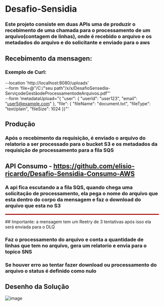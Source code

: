 # Desafio-Sensidia

### Este projeto consiste em duas APIs uma de produzir o recebimento de uma chamada para o processamento de um arquivo(contagem de linhas), onde é recebido o arquivo e os metadados do arquivo e do solicitante e enviado para o aws
 

## Recebimento da mensagen:

### Exemplo de Curl:

--location 'http://localhost:8080/uploads' \
--form 'file=@"/C:/"seu path"/x/x/DesafioSensedia-ServiçodeGestãodeProcessamentodeArquivos.pdf"' \
--form 'metadataUpload="{ \"user\": {  \"userId\": \"user123\", \"email\": \"user5@example.com\"  }, \"file\": {  \"fileName\": \"document.txt\", \"fileType\": \"text/plain\", \"fileSize\": 1024  }}"'

## Produção

### Após o recebimento da requisição, é enviado o arquivo do relatorio a ser processado para o bucket S3 e os metadados da requisição de processamento para a fila SQS 

## API Consumo - https://github.com/elisio-ricardo/Desafio-Sensidia-Consumo-AWS

### A api fica escutando a a fila SQS, quando chega uma solicitação de processamento, ela pega o nome do arquivo que esta dentro do corpo da mensagem e faz o download do arquivo que esta no S3

<hr style="border: 1px solid red;">
## Importante: a mensagem tem um Reetry de 3 tentativas após isso ela será enviada para o DLQ

### Faz o processamento do arquivo e conta a quantidade de linhas que tem no arquivo, gera um relatorio e envia para o topico SNS
### Se houver erro ao tentar fazer download ou processamento do arquivo o status é definido como nulo

## Desenho da Solução


![image](https://github.com/user-attachments/assets/7719a509-68aa-478d-ba70-43efd7e98fad)



